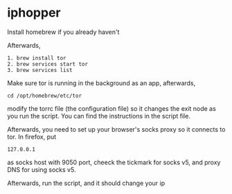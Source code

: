 # iphopper 

Install homebrew if you already haven't 

Afterwards,
```
1. brew install tor
2. brew services start tor
3. brew services list
```
Make sure tor is running in the background as an app, afterwards,

```
cd /opt/homebrew/etc/tor
```

modify the torrc file (the configuration file) so it changes the exit node as you run the script. You can find the instructions in the script file.

Afterwards, you need to set up your browser's socks proxy so it connects to tor.
In firefox, put
```
127.0.0.1
```
as socks host with 9050 port, cheeck the tickmark for socks v5, and proxy DNS for using socks v5.

Afterwards, run the script, and it should change your ip
